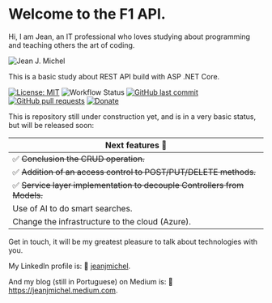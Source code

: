 # Welcome to the F1 API.
 
Hi, I am Jean, an IT professional who loves studying about programming and teaching others the art of coding.

![Jean J. Michel]( https://s3.amazonaws.com/x-publico/acesso-livre/jean.png)

This is a basic study about REST API build with ASP .NET Core. 

[![License: MIT](https://img.shields.io/badge/License-MIT-gren.svg)](https://opensource.org/licenses/MIT)
![Workflow Status](https://github.com/jeanjmichel/F1API/actions/workflows/dotnet.yml/badge.svg)
[![GitHub last commit](https://img.shields.io/github/last-commit/jeanjmichel/F1API.svg?style=flat)]()
[![GitHub pull requests](https://img.shields.io/github/issues-pr/jeanjmichel/F1API.svg?style=flat)]()
[![Donate](https://img.shields.io/badge/$-support-FE342D.svg?style=flat)](https://ko-fi.com/jeanjmichel)

This is repository still under construction yet, and is in a very basic status, but will be released soon:

| Next features :rocket: |
| ------------ |
| :white_check_mark: ~~Conclusion the CRUD operation.~~ |
| :white_check_mark: ~~Addition of an access control to POST/PUT/DELETE methods.~~|
| :white_check_mark: ~~Service layer implementation to decouple Controllers from Models.~~|
| Use of AI to do smart searches.|
| Change the infrastructure to the cloud (Azure).|

Get in touch, it will be my greatest pleasure to talk about technologies with you.

My LinkedIn profile is: :link: [jeanjmichel](https://www.linkedin.com/in/jeanjmichel/).

And my blog (still in Portuguese) on Medium is: :link: https://jeanjmichel.medium.com.

